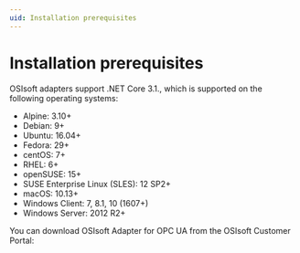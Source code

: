 ```yaml
---
uid: Installation prerequisites
---
```


# Installation prerequisites

OSIsoft adapters support .NET Core 3.1., which is supported on the following operating systems:
 
 - Alpine: 3.10+
 - Debian: 9+
 - Ubuntu: 16.04+
 - Fedora: 29+
 - centOS: 7+
 - RHEL: 6+
 - openSUSE: 15+
 - SUSE Enterprise Linux (SLES): 12 SP2+
 - macOS: 10.13+
 - Windows Client: 7, 8.1, 10 (1607+)
 - Windows Server: 2012 R2+

You can download OSIsoft Adapter for OPC UA from the OSIsoft Customer Portal: <insert Salesforce link here>
